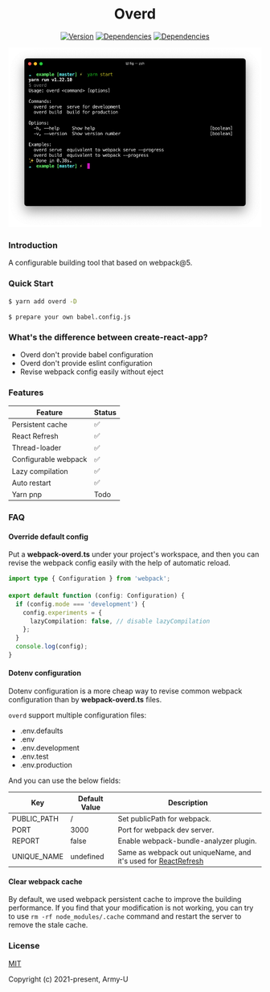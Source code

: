 <h1 align="center">Overd</h1>

<p align="center">
  <a href="https://www.npmjs.com/package/overd"><img src="https://flat.badgen.net/npm/v/overd" alt="Version" /></a>
  <a href="https://packagephobia.com/result?p=overd"><img src="https://flat.badgen.net/packagephobia/install/overd" alt="Dependencies" /></a>
  <a href="https://david-dm.org/army-u/over-design"><img src="https://flat.badgen.net/david/dep/army-u/over-design" alt="Dependencies" /></a>
</p>

<img src="./docs/screenshot.png" />

### Introduction

A configurable building tool that based on webpack@5.

### Quick Start

```bash
$ yarn add overd -D
```

```
$ prepare your own babel.config.js
```

### What's the difference between create-react-app?

- Overd don't provide babel configuration
- Overd don't provide eslint configuration
- Revise webpack config easily without eject

### Features

| Feature              | Status |
| -------------------- | ------ |
| Persistent cache     | ✅     |
| React Refresh        | ✅     |
| Thread-loader        | ✅     |
| Configurable webpack | ✅     |
| Lazy compilation     | ✅     |
| Auto restart         | ✅     |
| Yarn pnp             | Todo   |

### FAQ

#### Override default config

Put a **webpack-overd.ts** under your project's workspace, and then you can revise the webpack config easily with the help of automatic reload.

```ts
import type { Configuration } from 'webpack';

export default function (config: Configuration) {
  if (config.mode === 'development') {
    config.experiments = {
      lazyCompilation: false, // disable lazyCompilation
    };
  }
  console.log(config);
}
```

#### Dotenv configuration

Dotenv configuration is a more cheap way to revise common webpack configuration than by **webpack-overd.ts** files.

`overd` support multiple configuration files:

- .env.defaults
- .env
- .env.development
- .env.test
- .env.production

And you can use the below fields:

| Key         | Default Value | Description                                                                                                                                                                                                           |
| ----------- | ------------- | --------------------------------------------------------------------------------------------------------------------------------------------------------------------------------------------------------------------- |
| PUBLIC_PATH | /             | Set publicPath for webpack.                                                                                                                                                                                           |
| PORT        | 3000          | Port for webpack dev server.                                                                                                                                                                                          |
| REPORT      | false         | Enable webpack-bundle-analyzer plugin.                                                                                                                                                                                |
| UNIQUE_NAME | undefined     | Same as webpack out uniqueName, and it's used for [ReactRefresh](https://github.com/pmmmwh/react-refresh-webpack-plugin/blob/main/docs/TROUBLESHOOTING.md#running-multiple-instances-of-react-refresh-simultaneously) |

#### Clear webpack cache

By default, we used webpack persistent cache to improve the building performance. If you find that your modification is not working, you can try to use `rm -rf node_modules/.cache` command and restart the server to remove the stale cache.

### License

[MIT](https://opensource.org/licenses/MIT)

Copyright (c) 2021-present, Army-U
